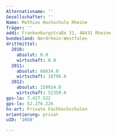 ```yaml
---
Alternativname: ''
Gesellschafter: ''
Name: Mathias Hochschule Rheine
Träger: ''
addi: Frankenburgstraße 31, 48431 Rheine
bundesland: Nordrhein-Westfalen
drittmittel:
  2010:
    absolut: 0.0
    wirtschaft: 0.0
  2011:
    absolut: 66834.0
    wirtschaft: 18796.0
  2012:
    absolut: 159924.0
    wirtschaft: 52350.0
gps-la: 7.427.522
gps-lo: 52.276.226
hs-art: Private Fachhochschulen
orientierung: privat
uID: '1650'

---
```


